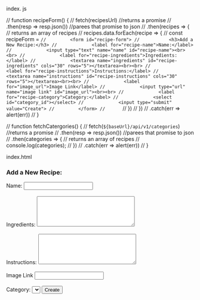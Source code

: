 index. js

// function recipeForm() {
//   fetch(recipesUrl) //returns a promise
//   .then(resp => resp.json()) //parees that promise to json
//   .then(recipes => {   // returns an array of recipes
//     recipes.data.forEach(recipe => {
//       const recipeForm = `
//         <form id="recipe-form">
//           <h3>Add a New Recipe:</h3>
//             <label for="recipe-name">Name:</label>
//             <input type="text" name="name" id="recipe-name"><br><br>
//             <label for="recipe-ingredients">Ingredients:</label>
//             <textarea name="ingredients" id="recipe-ingredients" cols="30" rows="5"></textarea><br><br>
//             <label for="recipe-instructions">Instructions:</label>
//             <textarea name="instructions" id="recipe-instructions" cols="30" rows="5"></textarea><br><br>
//             <label for="image_url">Image Link</label>
//             <input type="url" name="image link" id="image_url"><br><br>
//             <label for="recipe-category">Category:</label>
//             <select id="category_id"></select>
//             <input type="submit" value="Create">
//         </form>
//       `
//     })
//   })
//   .catch(err => alert(err))
// }

// function fetchCatergories() {
//   fetch(`${baseUrl}/api/v1/categories`) //returns a promise
//   .then(resp => resp.json()) //parees that promise to json
//   .then(categories => {   // returns an array of recipes
//     console.log(categories);
//   })
//   .catch(err => alert(err))
// }

index.html

  <div id="categories-section" class="section"></div>
            <div id="new-form-section" class="section">
              <form id="recipe-form">
                <h3>Add a New Recipe:</h3>
                <label for="recipe-name">Name:</label>
                <input type="text" name="name" id="recipe-name"><br><br>
                <label for="recipe-ingredients">Ingredients:</label>
                <textarea name="ingredients" id="recipe-ingredients" cols="30" rows="5"></textarea><br><br>
                <label for="recipe-instructions">Instructions:</label>
                <textarea name="instructions" id="recipe-instructions" cols="30" rows="5"></textarea><br><br>
                <label for="image_url">Image Link</label>
                <input type="url" name="image link" id="image_url"><br><br>
                <label for="recipe-category">Category:</label>
                <select id="category_id"></select>
                <input type="submit" value="Create">
              </form>
            </div>